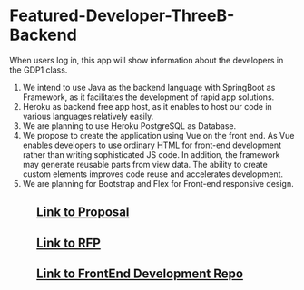 # Featured-Developer-ThreeB-Backend

When users log in, this app will show information about the developers in the GDP1 class.

<ol>
<li> We intend to use Java as the backend language with SpringBoot as Framework, as it facilitates the development of rapid app solutions.</li>
<li> Heroku as backend free app host, as it enables to host our code in various languages relatively easily.</li>
<li> We are planning to use Heroku PostgreSQL as Database. </li>
<li> We propose to create the application using Vue on the front end. As Vue enables developers to use ordinary HTML for front-end development rather than writing sophisticated JS code. In addition, the framework may generate reusable parts from view data. The ability to create custom elements improves code reuse and accelerates development.</li>
 <li> We are planning for Bootstrap and Flex for Front-end responsive design.</li>
<ol>
  
   ## [Link to Proposal ](https://github.com/KeerthiMuli/Featured-Developer-Proposal/blob/main/Proposal.md)
  
   ## [Link to RFP ](https://github.com/akhilmallepally/featured-developers/)
    
   ## [Link to FrontEnd Development Repo ](https://github.com/KeerthiMuli/Featured-Developer-ThreeB-FrontEnd)
